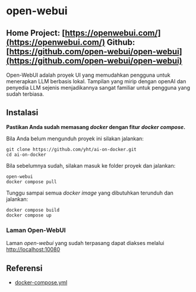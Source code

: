 # open-webui

Home Project: [https://openwebui.com/](https://openwebui.com/)
Github: [https://github.com/open-webui/open-webui](https://github.com/open-webui/open-webui)
--------------------------------------------------

Open-WebUI adalah proyek UI yang memudahkan pengguna untuk menerapkan 
LLM berbasis lokal. Tampilan yang mirip dengan openAI dan penyedia LLM
sejenis menjadikannya sangat familiar untuk pengguna yang sudah terbiasa.

## Instalasi

**Pastikan Anda sudah memasang _docker_ dengan fitur _docker compose_.**

Bila Anda belum mengunduh proyek ini silakan jalankan:

```{sh}
git clone https://github.com/yht/ai-on-docker.git
cd ai-on-docker
```

Bila sebelumnya sudah, silakan masuk ke folder proyek dan jalankan:

```{sh}
open-webui
docker compose pull
```

Tunggu sampai semua _docker image_ yang dibutuhkan terunduh dan jalankan:

```{sh}
docker compose build
docker compose up 
```

### Laman Open-WebUI

Laman _open-webui_ yang sudah terpasang dapat diakses melalui [http://localhost:10080](http://localhost:10080)

## Referensi

* [docker-compose.yml](https://github.com/open-webui/open-webui/blob/main/docker-compose.yaml)
